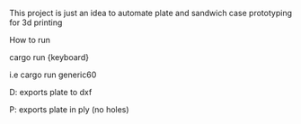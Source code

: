 This project is just an idea to automate plate and sandwich case prototyping for 3d printing

How to run

cargo run {keyboard}

i.e cargo run generic60

D: exports plate to dxf

P: exports plate in ply (no holes)
